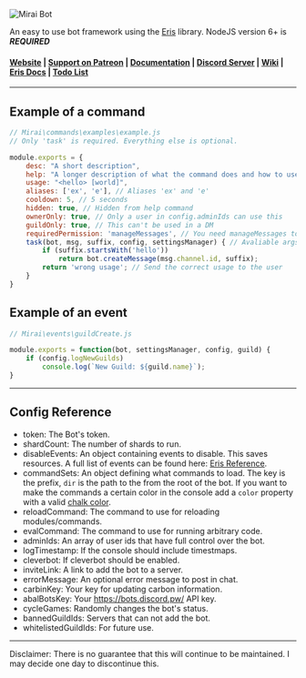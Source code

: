 ![Mirai Bot](http://i.imgur.com/UHJ7Nig.png)   

An easy to use bot framework using the [Eris](https://github.com/abalabahaha/eris/) library. NodeJS version 6+ is ***REQUIRED***

#### [Website](http://brussell98.github.io/bot/index.html) | [Support on Patreon](http://patreon.com/brussell98) | [Documentation](http://brussell98.github.io/bot/docs/index.html) | [Discord Server](https://discord.gg/rkWPSdu) | [Wiki](https://github.com/brussell98/BrussellBot/wiki) | [Eris Docs](https://abal.moe/Eris/docs/index.html) | [Todo List](https://trello.com/b/Uw5wZLzJ)   

---

## Example of a command
```js
// Mirai\commands\examples\example.js
// Only 'task' is required. Everything else is optional.

module.exports = {
	desc: "A short description",
	help: "A longer description of what the command does and how to use it.",
	usage: "<hello> [world]",
	aliases: ['ex', 'e'], // Aliases 'ex' and 'e'
	cooldown: 5, // 5 seconds
	hidden: true, // Hidden from help command
	ownerOnly: true, // Only a user in config.adminIds can use this
	guildOnly: true, // This can't be used in a DM
	requiredPermission: 'manageMessages', // You need manageMessages to use this
	task(bot, msg, suffix, config, settingsManager) { // Avaliable args
		if (suffix.startsWith('hello'))
			return bot.createMessage(msg.channel.id, suffix);
		return 'wrong usage'; // Send the correct usage to the user
	}
}
```

## Example of an event
```js
// Mirai\events\guildCreate.js

module.exports = function(bot, settingsManager, config, guild) {
	if (config.logNewGuilds)
		console.log(`New Guild: ${guild.name}`);
}
```

---

## Config Reference
- token: The Bot's token.
- shardCount: The number of shards to run.
- disableEvents: An object containing events to disable. This saves resources. A full list of events can be found here: [Eris Reference](https://abal.moe/Eris/reference.html).
- commandSets: An object defining what commands to load. The key is the prefix, `dir` is the path to the from the root of the bot. If you want to make the commands a certain color in the console add a `color` property with a valid [chalk color](https://github.com/chalk/chalk#colors).
- reloadCommand: The command to use for reloading modules/commands.
- evalCommand: The command to use for running arbitrary code.
- adminIds: An array of user ids that have full control over the bot.
- logTimestamp: If the console should include timestmaps.
- cleverbot: If cleverbot should be enabled.
- inviteLink: A link to add the bot to a server.
- errorMessage: An optional error message to post in chat.
- carbinKey: Your key for updating carbon information.
- abalBotsKey: Your https://bots.discord.pw/ API key.
- cycleGames: Randomly changes the bot's status.
- bannedGuildIds: Servers that can not add the bot.
- whitelistedGuildIds: For future use.

---

Disclaimer: There is no guarantee that this will continue to be maintained. I may decide one day to discontinue this.
